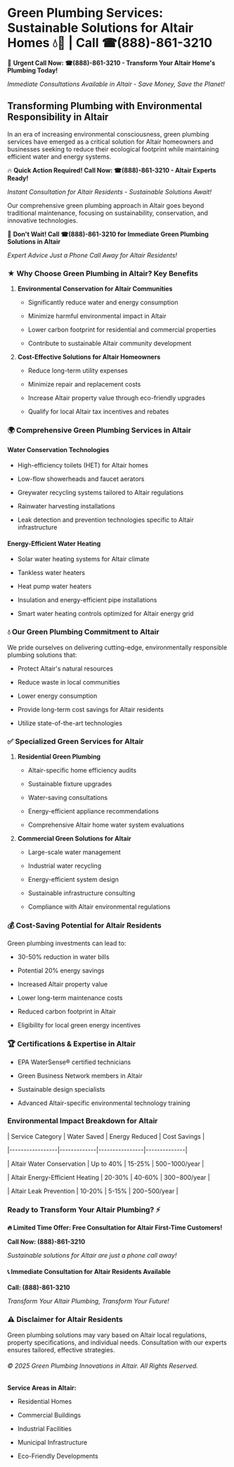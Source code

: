 # Green Plumbing Services: Sustainable Solutions for Altair Homes 💧🌿 | Call ☎(888)-861-3210

🚨 **Urgent Call Now: ☎(888)-861-3210 - Transform Your Altair Home's Plumbing Today!**
*Immediate Consultations Available in Altair - Save Money, Save the Planet!*

## Transforming Plumbing with Environmental Responsibility in Altair

In an era of increasing environmental consciousness, green plumbing services have emerged as a critical solution for Altair homeowners and businesses seeking to reduce their ecological footprint while maintaining efficient water and energy systems. 

🔥 **Quick Action Required! Call Now: ☎(888)-861-3210 - Altair Experts Ready!**
*Instant Consultation for Altair Residents - Sustainable Solutions Await!*

Our comprehensive green plumbing approach in Altair goes beyond traditional maintenance, focusing on sustainability, conservation, and innovative technologies.

🚨 **Don't Wait! Call ☎(888)-861-3210 for Immediate Green Plumbing Solutions in Altair**
*Expert Advice Just a Phone Call Away for Altair Residents!*

### ★ Why Choose Green Plumbing in Altair? Key Benefits

1. **Environmental Conservation for Altair Communities** 
   - Significantly reduce water and energy consumption
   - Minimize harmful environmental impact in Altair
   - Lower carbon footprint for residential and commercial properties
   - Contribute to sustainable Altair community development

2. **Cost-Effective Solutions for Altair Homeowners** 
   - Reduce long-term utility expenses
   - Minimize repair and replacement costs
   - Increase Altair property value through eco-friendly upgrades
   - Qualify for local Altair tax incentives and rebates

### 🌍 Comprehensive Green Plumbing Services in Altair

#### Water Conservation Technologies
- High-efficiency toilets (HET) for Altair homes
- Low-flow showerheads and faucet aerators
- Greywater recycling systems tailored to Altair regulations
- Rainwater harvesting installations
- Leak detection and prevention technologies specific to Altair infrastructure

#### Energy-Efficient Water Heating
- Solar water heating systems for Altair climate
- Tankless water heaters
- Heat pump water heaters
- Insulation and energy-efficient pipe installations
- Smart water heating controls optimized for Altair energy grid

### 💧 Our Green Plumbing Commitment to Altair

We pride ourselves on delivering cutting-edge, environmentally responsible plumbing solutions that:
- Protect Altair's natural resources
- Reduce waste in local communities
- Lower energy consumption
- Provide long-term cost savings for Altair residents
- Utilize state-of-the-art technologies

### ✅ Specialized Green Services for Altair

1. **Residential Green Plumbing**
   - Altair-specific home efficiency audits
   - Sustainable fixture upgrades
   - Water-saving consultations
   - Energy-efficient appliance recommendations
   - Comprehensive Altair home water system evaluations

2. **Commercial Green Solutions for Altair**
   - Large-scale water management
   - Industrial water recycling
   - Energy-efficient system design
   - Sustainable infrastructure consulting
   - Compliance with Altair environmental regulations

### 💰 Cost-Saving Potential for Altair Residents

Green plumbing investments can lead to:
- 30-50% reduction in water bills
- Potential 20% energy savings
- Increased Altair property value
- Lower long-term maintenance costs
- Reduced carbon footprint in Altair
- Eligibility for local green energy incentives

### 🏆 Certifications & Expertise in Altair

- EPA WaterSense® certified technicians
- Green Business Network members in Altair
- Sustainable design specialists
- Advanced Altair-specific environmental technology training

### Environmental Impact Breakdown for Altair

| Service Category | Water Saved | Energy Reduced | Cost Savings |
|-----------------|-------------|----------------|--------------|
| Altair Water Conservation | Up to 40% | 15-25% | $500-$1000/year |
| Altair Energy-Efficient Heating | 20-30% | 40-60% | $300-$800/year |
| Altair Leak Prevention | 10-20% | 5-15% | $200-$500/year |

### Ready to Transform Your Altair Plumbing? ⚡

**🔥 Limited Time Offer: Free Consultation for Altair First-Time Customers!**

**Call Now: (888)-861-3210**
*Sustainable solutions for Altair are just a phone call away!*

#### 📞 Immediate Consultation for Altair Residents Available

**Call: (888)-861-3210**
*Transform Your Altair Plumbing, Transform Your Future!*

### ⚠️ Disclaimer for Altair Residents

Green plumbing solutions may vary based on Altair local regulations, property specifications, and individual needs. Consultation with our experts ensures tailored, effective strategies.

###### © 2025 Green Plumbing Innovations in Altair. All Rights Reserved.

**Service Areas in Altair:** 
- Residential Homes
- Commercial Buildings
- Industrial Facilities
- Municipal Infrastructure
- Eco-Friendly Developments